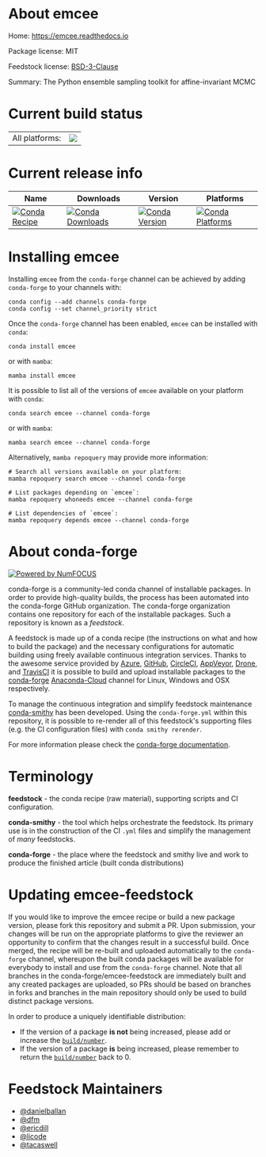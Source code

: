 About emcee
===========

Home: https://emcee.readthedocs.io

Package license: MIT

Feedstock license: [BSD-3-Clause](https://github.com/conda-forge/emcee-feedstock/blob/main/LICENSE.txt)

Summary: The Python ensemble sampling toolkit for affine-invariant MCMC

Current build status
====================


<table><tr><td>All platforms:</td>
    <td>
      <a href="https://dev.azure.com/conda-forge/feedstock-builds/_build/latest?definitionId=5194&branchName=main">
        <img src="https://dev.azure.com/conda-forge/feedstock-builds/_apis/build/status/emcee-feedstock?branchName=main">
      </a>
    </td>
  </tr>
</table>

Current release info
====================

| Name | Downloads | Version | Platforms |
| --- | --- | --- | --- |
| [![Conda Recipe](https://img.shields.io/badge/recipe-emcee-green.svg)](https://anaconda.org/conda-forge/emcee) | [![Conda Downloads](https://img.shields.io/conda/dn/conda-forge/emcee.svg)](https://anaconda.org/conda-forge/emcee) | [![Conda Version](https://img.shields.io/conda/vn/conda-forge/emcee.svg)](https://anaconda.org/conda-forge/emcee) | [![Conda Platforms](https://img.shields.io/conda/pn/conda-forge/emcee.svg)](https://anaconda.org/conda-forge/emcee) |

Installing emcee
================

Installing `emcee` from the `conda-forge` channel can be achieved by adding `conda-forge` to your channels with:

```
conda config --add channels conda-forge
conda config --set channel_priority strict
```

Once the `conda-forge` channel has been enabled, `emcee` can be installed with `conda`:

```
conda install emcee
```

or with `mamba`:

```
mamba install emcee
```

It is possible to list all of the versions of `emcee` available on your platform with `conda`:

```
conda search emcee --channel conda-forge
```

or with `mamba`:

```
mamba search emcee --channel conda-forge
```

Alternatively, `mamba repoquery` may provide more information:

```
# Search all versions available on your platform:
mamba repoquery search emcee --channel conda-forge

# List packages depending on `emcee`:
mamba repoquery whoneeds emcee --channel conda-forge

# List dependencies of `emcee`:
mamba repoquery depends emcee --channel conda-forge
```


About conda-forge
=================

[![Powered by
NumFOCUS](https://img.shields.io/badge/powered%20by-NumFOCUS-orange.svg?style=flat&colorA=E1523D&colorB=007D8A)](https://numfocus.org)

conda-forge is a community-led conda channel of installable packages.
In order to provide high-quality builds, the process has been automated into the
conda-forge GitHub organization. The conda-forge organization contains one repository
for each of the installable packages. Such a repository is known as a *feedstock*.

A feedstock is made up of a conda recipe (the instructions on what and how to build
the package) and the necessary configurations for automatic building using freely
available continuous integration services. Thanks to the awesome service provided by
[Azure](https://azure.microsoft.com/en-us/services/devops/), [GitHub](https://github.com/),
[CircleCI](https://circleci.com/), [AppVeyor](https://www.appveyor.com/),
[Drone](https://cloud.drone.io/welcome), and [TravisCI](https://travis-ci.com/)
it is possible to build and upload installable packages to the
[conda-forge](https://anaconda.org/conda-forge) [Anaconda-Cloud](https://anaconda.org/)
channel for Linux, Windows and OSX respectively.

To manage the continuous integration and simplify feedstock maintenance
[conda-smithy](https://github.com/conda-forge/conda-smithy) has been developed.
Using the ``conda-forge.yml`` within this repository, it is possible to re-render all of
this feedstock's supporting files (e.g. the CI configuration files) with ``conda smithy rerender``.

For more information please check the [conda-forge documentation](https://conda-forge.org/docs/).

Terminology
===========

**feedstock** - the conda recipe (raw material), supporting scripts and CI configuration.

**conda-smithy** - the tool which helps orchestrate the feedstock.
                   Its primary use is in the construction of the CI ``.yml`` files
                   and simplify the management of *many* feedstocks.

**conda-forge** - the place where the feedstock and smithy live and work to
                  produce the finished article (built conda distributions)


Updating emcee-feedstock
========================

If you would like to improve the emcee recipe or build a new
package version, please fork this repository and submit a PR. Upon submission,
your changes will be run on the appropriate platforms to give the reviewer an
opportunity to confirm that the changes result in a successful build. Once
merged, the recipe will be re-built and uploaded automatically to the
`conda-forge` channel, whereupon the built conda packages will be available for
everybody to install and use from the `conda-forge` channel.
Note that all branches in the conda-forge/emcee-feedstock are
immediately built and any created packages are uploaded, so PRs should be based
on branches in forks and branches in the main repository should only be used to
build distinct package versions.

In order to produce a uniquely identifiable distribution:
 * If the version of a package **is not** being increased, please add or increase
   the [``build/number``](https://docs.conda.io/projects/conda-build/en/latest/resources/define-metadata.html#build-number-and-string).
 * If the version of a package **is** being increased, please remember to return
   the [``build/number``](https://docs.conda.io/projects/conda-build/en/latest/resources/define-metadata.html#build-number-and-string)
   back to 0.

Feedstock Maintainers
=====================

* [@danielballan](https://github.com/danielballan/)
* [@dfm](https://github.com/dfm/)
* [@ericdill](https://github.com/ericdill/)
* [@licode](https://github.com/licode/)
* [@tacaswell](https://github.com/tacaswell/)

